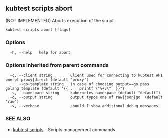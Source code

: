 ## kubtest scripts abort

(NOT IMPLEMENTED) Aborts execution of the script

```
kubtest scripts abort [flags]
```

### Options

```
  -h, --help   help for abort
```

### Options inherited from parent commands

```
  -c, --client string        Client used for connecting to kubtest API one of proxy|direct (default "proxy")
      --go-template string   in case of choosing output==go pass golang template (default "{{ . | printf \"%+v\"  }}")
  -s, --namespace string     kubernetes namespace (default "default")
  -o, --output string        output typoe one of raw|json|go  (default "raw")
  -v, --verbose              should I show additional debug messages
```

### SEE ALSO

* [kubtest scripts](kubtest_scripts.md)	 - Scripts management commands

